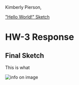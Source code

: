 Kimberly Pierson,

["Hello World!" Sketch](https://mabonmoon.github.io/120-work/hw-3/)

# HW-3 Response

## Final Sketch

This is what

![info on image](imgs/hw-3_image.png)
